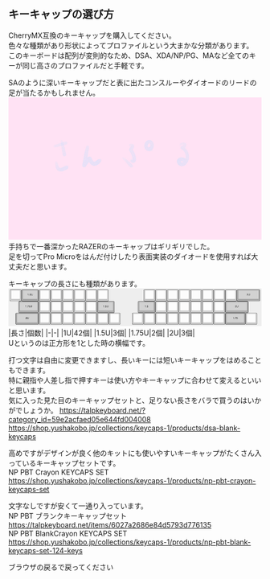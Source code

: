 ## キーキャップの選び方
CherryMX互換のキーキャップを購入してください。  
色々な種類があり形状によってプロファイルという大まかな分類があります。  
このキーボードは配列が変則的なため、DSA、XDA/NP/PG、MAなど全てのキーが同じ高さのプロファイルだと手軽です。

SAのように深いキーキャップだと表に出たコンスルーやダイオードのリードの足が当たるかもしれません。
![](img/sample.jpg)  
手持ちで一番深かったRAZERのキーキャップはギリギリでした。  
足を切ってPro Microをはんだ付けしたり表面実装のダイオードを使用すれば大丈夫だと思います。

キーキャップの長さにも種類があります。  
![](img/keycapu.png)
|長さ|個数|
|-|-|
|1U|42個|
|1.5U|3個|
|1.75U|2個|
|2U|3個|  
Uというのは正方形を1とした時の横幅です。

打つ文字は自由に変更できますし、長いキーには短いキーキャップをはめることもできます。  
特に親指や人差し指で押すキーは使い方やキーキャップに合わせて変えるといいと思います。  
気に入った見た目のキーキャップセットと、足りない長さをバラで買うのはいかがでしょうか。
https://talpkeyboard.net/?category_id=59e2acfaed05e644fd004008  
https://shop.yushakobo.jp/collections/keycaps-1/products/dsa-blank-keycaps  

高めですがデザインが良く他のキットにも使いやすいキーキャップがたくさん入っているキーキャップセットです。  
NP PBT Crayon KEYCAPS SET https://shop.yushakobo.jp/collections/keycaps-1/products/np-pbt-crayon-keycaps-set  

文字なしですが安くて一通り入っています。  
NP PBT ブランクキーキャップセット https://talpkeyboard.net/items/6027a2686e84d5793d776135  
NP PBT BlankCrayon KEYCAPS SET https://shop.yushakobo.jp/collections/keycaps-1/products/np-pbt-blank-keycaps-set-124-keys  

ブラウザの戻るで戻ってください
